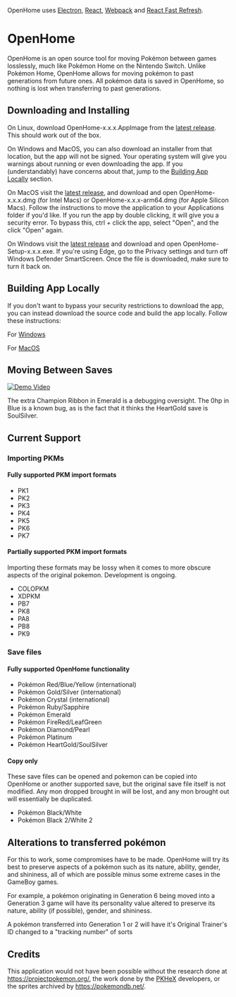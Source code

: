 <p>
  OpenHome uses <a href="https://electron.atom.io/">Electron</a>, <a href="https://facebook.github.io/react/">React</a>, <a href="https://webpack.js.org/">Webpack</a> and <a href="https://www.npmjs.com/package/react-refresh">React Fast Refresh</a>.
</p>

# OpenHome

OpenHome is an open source tool for moving Pokémon between games losslessly, much like Pokémon Home on the Nintendo Switch. Unlike Pokémon Home, OpenHome allows for moving pokémon to past generations from future ones. All pokémon data is saved in OpenHome, so nothing is lost when transferring to past generations.

## Downloading and Installing

On Linux, download OpenHome-x.x.x.AppImage from the [latest release](https://github.com/andrewbenington/OpenHome/releases). This should work out of the box.

On Windows and MacOS, you can also download an installer from that location, but the app will not be signed. Your operating system will give you warnings about running or even downloading the app. If you (understandably) have concerns about that, jump to the [Building App Locally](#building-app-locally) section.

On MacOS visit the [latest release](https://github.com/andrewbenington/OpenHome/releases), and download and open OpenHome-x.x.x.dmg (for Intel Macs) or OpenHome-x.x.x-arm64.dmg (for Apple Silicon Macs).
Follow the instructions to move the application to your Applications folder if you'd like. If you run the app by double clicking, it will give you a security error. To bypass this, ctrl + click the app, select "Open", and the click "Open" again.

On Windows visit the [latest release](https://github.com/andrewbenington/OpenHome/releases) and download and open OpenHome-Setup-x.x.x.exe. If you're using Edge, go to the Privacy settings and turn off Windows Defender SmartScreen. Once the file is downloaded, make sure to turn it back on.

## Building App Locally

If you don't want to bypass your security restrictions to download the app, you can instead download the source code and build the app locally. Follow these instructions:

For [Windows](./docs/BUILD_WINDOWS.md)

For [MacOS](./docs/BUILD_MAC.md)

## Moving Between Saves

[![Demo Video](https://img.youtube.com/vi/s8MoLsySvOw/hqdefault.jpg)](https://youtu.be/s8MoLsySvOw)

The extra Champion Ribbon in Emerald is a debugging oversight. The 0hp in Blue is a known bug, as is the fact that it thinks the HeartGold save is SoulSilver.

## Current Support

### Importing PKMs

#### Fully supported PKM import formats

- PK1
- PK2
- PK3
- PK4
- PK5
- PK6
- PK7

#### Partially supported PKM import formats

Importing these formats may be lossy when it comes to more obscure aspects of the original pokemon. Development is ongoing.

- COLOPKM
- XDPKM
- PB7
- PK8
- PA8
- PB8
- PK9

### Save files

#### Fully supported OpenHome functionality

- Pokémon Red/Blue/Yellow (international)
- Pokémon Gold/Silver (international)
- Pokémon Crystal (international)
- Pokémon Ruby/Sapphire
- Pokémon Emerald
- Pokémon FireRed/LeafGreen
- Pokémon Diamond/Pearl
- Pokémon Platinum
- Pokémon HeartGold/SoulSilver

#### Copy only

These save files can be opened and pokemon can be copied into OpenHome or another supported save, but the original save file itself is not modified.
Any mon dropped brought in will be lost, and any mon brought out will essentially be duplicated.

- Pokémon Black/White
- Pokémon Black 2/White 2

## Alterations to transferred pokémon

For this to work, some compromises have to be made. OpenHome will try its best to preserve aspects of a pokémon such as its nature, ability, gender, and shininess, all of which are possible minus some extreme cases in the GameBoy games.

For example, a pokémon originating in Generation 6 being moved into a Generation 3 game will have its personality value altered to preserve its nature, ability (if possible), gender, and shininess.

A pokémon transferred into Generation 1 or 2 will have it's Original Trainer's ID changed to a "tracking number" of sorts

## Credits

This application would not have been possible without the research done at https://projectpokemon.org/, the work done by the [PKHeX](https://github.com/kwsch/PKHeX) developers, or the sprites archived by https://pokemondb.net/.
